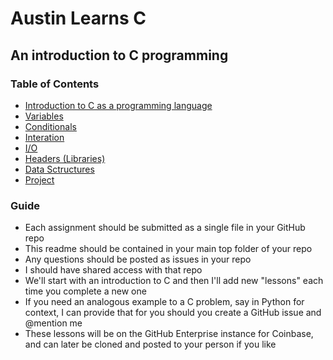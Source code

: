 # Austin Learns C
## An introduction to C programming
### Table of Contents
* [Introduction to C as a programming language](./lessons/1_intro_to_c.md)
* [Variables](./lessons/2_variables.md)
* [Conditionals](./lessons/3_conditionals.md)
* [Interation](./lessons/4_iteration.md)
* [I/O](./lessons/5_IO.md)
* [Headers (Libraries)](./lessons/6_headers.md)
* [Data Sctructures](./lessons/7_data_structures.md)
* [Project](./lessons/8_project.md)

### Guide
* Each assignment should be submitted as a single file in your GitHub repo
* This readme should be contained in your main top folder of your repo
* Any questions should be posted as issues in your repo
* I should have shared access with that repo
* We'll start with an introduction to C and then I'll add new "lessons" each time you complete a new one
* If you need an analogous example to a C problem, say in Python for context, I can provide that for you should you create a GitHub issue and @mention me
* These lessons will be on the GitHub Enterprise instance for Coinbase, and can later be cloned and posted to your person if you like